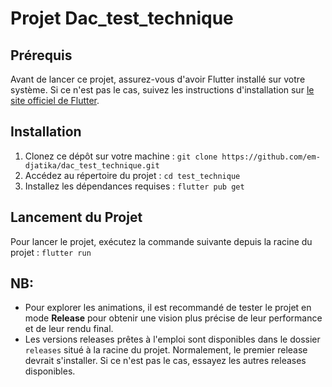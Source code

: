 # Projet Dac_test_technique


## Prérequis

Avant de lancer ce projet, assurez-vous d'avoir Flutter installé sur votre système. Si ce n'est pas le cas, suivez les instructions d'installation sur [le site officiel de Flutter](https://flutter.dev/docs/get-started/install).

## Installation

1. Clonez ce dépôt sur votre machine : ```git clone https://github.com/em-djatika/dac_test_technique.git```
2. Accédez au répertoire du projet : ```cd test_technique```
3. Installez les dépendances requises : ```flutter pub get```
   
## Lancement du Projet

Pour lancer le projet, exécutez la commande suivante depuis la racine du projet : ```flutter run```

## NB:
- Pour explorer les animations, il est recommandé de tester le projet en mode **Release** pour obtenir une vision plus précise de leur performance et de leur rendu final.
- Les versions releases prêtes à l'emploi sont disponibles dans le dossier ```releases``` situé à la racine du projet. Normalement, le premier release devrait s'installer. Si ce n'est pas le cas, essayez les autres releases disponibles.
